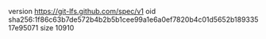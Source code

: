 version https://git-lfs.github.com/spec/v1
oid sha256:1f86c63b7de572b4b2b5b1cee99a1e6a0ef7820b4c01d5652b18933517e95071
size 10910
